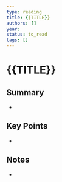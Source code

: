 ```yaml
---
type: reading
title: {{TITLE}}
authors: []
year: 
status: to_read
tags: []
---
```


# {{TITLE}}

## Summary
- 

## Key Points
- 

## Notes
- 
